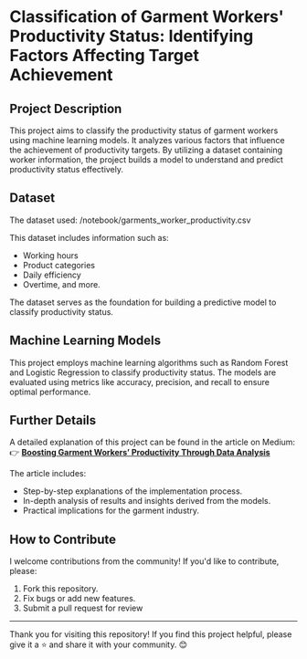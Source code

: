 # **Classification of Garment Workers' Productivity Status: Identifying Factors Affecting Target Achievement**

## **Project Description**

This project aims to classify the productivity status of garment workers using machine learning models. It analyzes various factors that influence the achievement of productivity targets. By utilizing a dataset containing worker information, the project builds a model to understand and predict productivity status effectively.

## **Dataset**

The dataset used: /notebook/garments_worker_productivity.csv

This dataset includes information such as:
- Working hours
- Product categories
- Daily efficiency
- Overtime, and more.

The dataset serves as the foundation for building a predictive model to classify productivity status.

## **Machine Learning Models**  
This project employs machine learning algorithms such as Random Forest and Logistic Regression to classify productivity status. The models are evaluated using metrics like accuracy, precision, and recall to ensure optimal performance.

## **Further Details**  
A detailed explanation of this project can be found in the article on Medium:
👉 [**Boosting Garment Workers’ Productivity Through Data Analysis**](https://medium.com/your-article-link)  

The article includes:
- Step-by-step explanations of the implementation process.
- In-depth analysis of results and insights derived from the models.
- Practical implications for the garment industry.

## **How to Contribute**  
I welcome contributions from the community! If you'd like to contribute, please:
1. Fork this repository.
2. Fix bugs or add new features.
3. Submit a pull request for review 

---

Thank you for visiting this repository! If you find this project helpful, please give it a ⭐ and share it with your community. 😊
